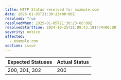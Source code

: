 ```yaml
---
title: HTTP Status resolved for example.com
date: 2025-01-05T21:30:23+00:00Z
resolved: True
resolvedWhen: 2025-01-05T21:30:23+00:00Z
resolvedStartTime: 2024-10-25T21:09:43.191474+00:00
severity: notice
affected:
  - example.com
section: issue
---
```


| Expected Statuses | Actual Status  |
|-------------------|----------------|
| 200, 301, 302 | 200 |
